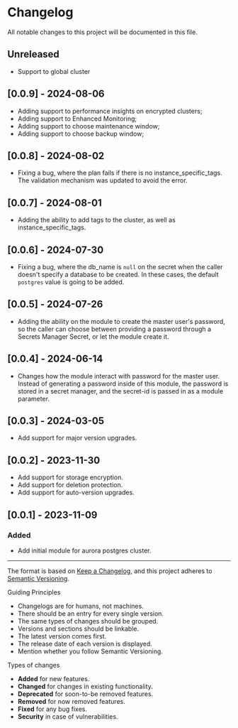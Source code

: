 # Changelog

All notable changes to this project will be documented in this file.

## Unreleased

- Support to global cluster
## [0.0.9] - 2024-08-06

- Adding support to performance insights on encrypted clusters;
- Adding support to Enhanced Monitoring;
- Adding support to choose maintenance window;
- Adding support to choose backup window;

## [0.0.8] - 2024-08-02

- Fixing a bug, where the plan fails if there is no instance_specific_tags. The validation mechanism was updated to avoid the error.

## [0.0.7] - 2024-08-01

- Adding the ability to add tags to the cluster, as well as instance_specific_tags.

## [0.0.6] - 2024-07-30

- Fixing a bug, where the db_name is `null` on the secret when the caller doesn't specify a database to be created. In these cases, the default `postgres` value is going to be added.

## [0.0.5] - 2024-07-26

- Adding the ability on the module to create the master user's password, so the caller can choose between providing a password through a Secrets Manager Secret, or let the module create it. 

## [0.0.4] - 2024-06-14

- Changes how the module interact with password for the master user. Instead of generating a password inside of this module, the password is stored in a secret manager, and the secret-id is passed in as a module parameter.

## [0.0.3] - 2024-03-05

- Add support for major version upgrades.


## [0.0.2] - 2023-11-30

- Add support for storage encryption.
- Add support for deletion protection.
- Add support for auto-version upgrades. 


## [0.0.1] - 2023-11-09

### Added

- Add initial module for aurora postgres cluster.

---

The format is based on [Keep a Changelog](https://keepachangelog.com/en/1.0.0/),
and this project adheres to [Semantic Versioning](https://semver.org/spec/v2.0.0.html).

Guiding Principles

- Changelogs are for humans, not machines.
- There should be an entry for every single version.
- The same types of changes should be grouped.
- Versions and sections should be linkable.
- The latest version comes first.
- The release date of each version is displayed.
- Mention whether you follow Semantic Versioning.

Types of changes

- **Added** for new features.
- **Changed** for changes in existing functionality.
- **Deprecated** for soon-to-be removed features.
- **Removed** for now removed features.
- **Fixed** for any bug fixes.
- **Security** in case of vulnerabilities.
